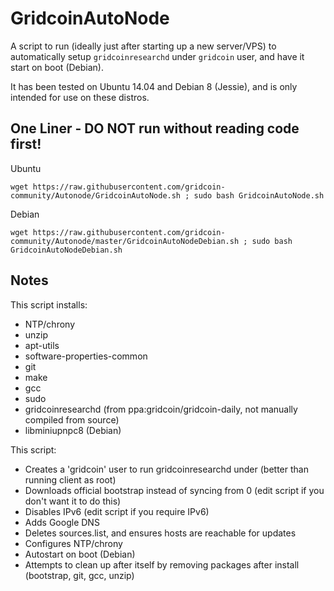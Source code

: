 GridcoinAutoNode
===============

A script to run (ideally just after starting up a new server/VPS) to automatically setup `gridcoinresearchd` under `gridcoin` user, and have it start on boot (Debian).

It has been tested on Ubuntu 14.04 and Debian 8 (Jessie), and is only intended for use on these distros.

One Liner - DO NOT run without reading code first!
--------------------------------------------------
Ubuntu

    wget https://raw.githubusercontent.com/gridcoin-community/Autonode/GridcoinAutoNode.sh ; sudo bash GridcoinAutoNode.sh
Debian  

    wget https://raw.githubusercontent.com/gridcoin-community/Autonode/master/GridcoinAutoNodeDebian.sh ; sudo bash GridcoinAutoNodeDebian.sh

Notes
-----

This script installs:
- NTP/chrony
- unzip
- apt-utils
- software-properties-common
- git
- make
- gcc
- sudo
- gridcoinresearchd (from ppa:gridcoin/gridcoin-daily, not manually compiled from source)
- libminiupnpc8 (Debian)

This script:
- Creates a 'gridcoin' user to run gridcoinresearchd under (better than running client as root)
- Downloads official bootstrap instead of syncing from 0 (edit script if you don't want it to do this)
- Disables IPv6 (edit script if you require IPv6)
- Adds Google DNS
- Deletes sources.list, and ensures hosts are reachable for updates
- Configures NTP/chrony
- Autostart on boot (Debian)
- Attempts to clean up after itself by removing packages after install (bootstrap, git, gcc, unzip)
